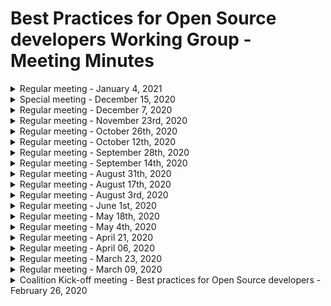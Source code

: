 # Best Practices for Open Source developers Working Group - Meeting Minutes

<details>
 
 <summary>Regular meeting - January 4, 2021</summary>
 
 ## Intro
 * New members on the call this week?
- 
 
 ## Quick status on in-flight projects - (~2min each)
  ### Fundamentals course
  https://courses.edx.org/courses/course-v1:LinuxFoundationX+LFD106x+3T2020/course/
*    
 
 ### SKF
 https://www.securityknowledgeframework.org/
 *  
  
 ### CII Best Practices badge project 
 https://bestpractices.coreinfrastructure.org/en
 *  


 
 ### Inventory project 
 https://docs.google.com/presentation/d/16R84qeu9Lvvt4lrSG0dymHgTjqAEzB2XJIsDi4JCHr4/edit#slide=id.p
  * 
  *

### Scorecards
https://github.com/ossf/scorecard 
 *   


 ## Synchronizing Group Efforts
 http://people.redhat.com/crrobins/DevBestPractice-RefArch.pdf 
 * Review first draft of RefArch with whole WG
 *  
 
 ## Other subjects
 *  
 *
 
## Recording
TBD
</details>


<details>
<summary>Special meeting - December 15, 2020</summary>

Whiteboard diagram - http://people.redhat.com/crrobins/DevBestPractice-RefArch.pdf 

## Attendees: CRob, David, Xav, Altaz

## Meeting Notes:
Hit the record button? -- YUP
WG purpose - educate people, give training (hands on/how-to apply), consistent community-curated requirements list, leverage community initiatives to achieve these goals
Xav notes that reporting helps with adoption
WG README - https://github.com/ossf/wg-best-practices-os-developers/blob/main/README.md 
Identify (CRE, standards), Learn (Fundamentals, OWASP SKF), Adopt (Badge (+Identify), Scorecards)
Next steps - gap assessment - what are we missing to hit our mission/vision, what technical gaps do we have, what requirement/standards are we missing?

## Recording
http://people.redhat.com/crrobins/OpenSSF%20Dev%20Best%20Practices%20Reference%20Architecture%20JAD%20(2020-12-15%20at%2011_33%20GMT-8).mp4
</details>

<details>
 <summary>Regular meeting - December 7, 2020</summary>
 
 ## Intro
 * New members on the call this week?
- avalani (Altaz Valani)
- Magnus
- Todd Collum (Red Hat)
- Mark Bestavros (Red Hat)
- Ryan Ware (Intel)
 
 ## Quick status on in-flight projects - (~2min each)
  ### Fundamentals course
  https://courses.edx.org/courses/course-v1:LinuxFoundationX+LFD106x+3T2020/course/
*   Stats for Fundamentals of Developing Secure Software (as of 12/01) Courses:
*   Secure Software Development: Requirements, Design, and Reuse (LFD104x) 508 registrants
*   Secure Software Development: Implementation (LFD105x) 279 registrants
*   Secure Software Development: Verification and More Specialized Topics (LFD106x) 253 registrants 
 
 ### SKF
 https://www.securityknowledgeframework.org/
 *  busy upgrading Docker environment - projects perhaps up to 200 simultaneous users spinning up labs
 *  using machine learning to automatically generate security requirements
 *  looking to work on editing next - "easy editor" mode to practice exploits & implementation of controls within labs
 *  Dan L asks if there are any estimates on potential on-going costs (Glenn is/will investigate
  
 ### CII Best Practices badge project 
 https://bestpractices.coreinfrastructure.org/en
 *  CII Best Practices Badge: 3526 Projects are now enrolled. For stats over time, see: https://bestpractices.coreinfrastructure.org/en/project_stats 


 
 ### Inventory project 
 https://docs.google.com/presentation/d/16R84qeu9Lvvt4lrSG0dymHgTjqAEzB2XJIsDi4JCHr4/edit#slide=id.p
  * Possible demo to WG
  *

### Scorecards
https://github.com/ossf/scorecard 
 *  daily cron file running each night with results published in json format.  


 ## Synchronizing Group Efforts
 * Group "Walking Around" Deck aka the Elevator Pitch (Slide 13 for diagram)
  https://docs.google.com/presentation/d/16R84qeu9Lvvt4lrSG0dymHgTjqAEzB2XJIsDi4JCHr4/
   Dan's Diagram - 
   https://docs.google.com/presentation/d/17ByjVMRWLg5_d3ICRLNC6bqQEkFX8_7xpQVkl7D8Q-0/edit#slide=id.p
 
 * Group Brainstorm on Connectivity of projects
 -- Altaz - how can we automate regs/frameworks
 -- DW - looking at badges/fundatmentals do offer assurance/certiifcation of practices
 -- SKF - can "attest" project/person completed labs
 -- DW - add to flow diagram (what is/should be moving between the elements)..not only add the WHAT, but add the HOW to it
 -- Glenn - "You are the whole circus, but it is only one clown"  - would be good it ID where data is best hosted/created and source from there - reduces redundancy, allows focus on 
 -- will create WG Reference Architecture - Dave W, Altaz, Dan L, CRob, and others to start to put the picture together of how all our parts interact
 
 ## Other subjects
 *  
 *
 
## Recording
https://github.zoom.us/recording/detail?meeting_id=32ZBQPHQShGrbxmmsX4uvg%3D%3D
</details>


<details>
 <summary>Regular meeting - November 23rd, 2020</summary>
 
 ## Intro
 * New members on the call this week?
- Frederico De Meo
- Rob van der Veer (CRE project)
- Sylvan Rigal (CRE project)
 
 ## Quick status on in-flight projects
  ### Fundamentals course
 * Lots of interest & sign ups (100s of folks).  DW will get #s for next time.
 * DW can give access to the source google docs for anyone interested in "audting" the class and seeing the materials
 
 ### SKF
 * Improving labs (with help from a collegue).  Trimming size down in size to make them quicker and more reliable.
 * Working on github integration (next year task)
 * Adding MOAR raspberry pis to improve capacity/performance.  Curious to see Foundation's ability to finance tasks like this @CRob talk to TAC.
 * * Dan L - plan for quarterly press releases.  PR team locks doc ~2wks ahead.  @Glenn get "press release" text prepped and over to CRob to pass to PR team
 * Ricco working on mapping user stories to SKF.  Making a machine-learning model to perform the mapping & reccomend requirements for ASGS reqs.  Looking at 30-50 most used user stories for ASGS reqs.
 
 ### CII Best Practices badge project: which working group of the OSSF?
 * TAC met and agreed with discussion between leads ofr Metrics & this working group.  Dev Best Practices working group is cleared to assist curating/augmmenting/improving the current CII Best Practices Badge project best practices.  We'll corrdinate with the Metrics team as they are ready to start advertising the badges as part of their reporting.
 * Group discussion:

 ### Inventory project 
 * Working towards further integration with CRE & SKF.  Has design that supports it.  Will extend curretn SKF mappings with new standard. 
 * What is a good technical control to use (in email suggested PCI-DSS?) - NIST SSDF (https://csrc.nist.gov/publications/detail/white-paper/2020/04/23/mitigating-risk-of-software-vulnerabilities-with-ssdf/final), OWASP ASVS (https://csrc.nist.gov/publications/detail/white-paper/2020/04/23/mitigating-risk-of-software-vulnerabilities-with-ssdf/final), OWASP Project Proactive Controls (https://owasp.org/www-project-proactive-controls/), NIST 800-53 (   , NIST CSF (
 * What are priority use cases for for interactions with database (ex url with cre id and get links to sources) DW - if I met criteria X, what otehr critera might I also meet?
 * hope to demonstrate to group next meeting

### Scorecards
 * https://github.com/ossf/scorecard 
 * makes pass/fail binary decisions across these projects o assist in automation.
 * setup to run cron jobs across an assortment of rpojects to watch trneds over time (suggestions for additional projects or better deterctions welcome)
 * hitting a boggle with githib rate-limiting (would welcome suggestions to improve performance) - DW suggests splitting up jobs to run serially


 ## Synchronizing Group Efforts
 * How do we want to move forward participating in the currently listed projects?
 -- DW what is missing in the best practices badge?  would love feedback.  how can we integrate the Scorecard with Badges?
 -- @CRob setup brainstorming doc to collect ideas on increasing awareness
 -- Attending calls with projects to walk throug SFK/CRE/Badges
 -- assemble Conference list & assemble stock deck for presenting
 ---https://docs.google.com/spreadsheets/d/1L_wvZlwgr3vEiaHDG31U4NnUq6IeIGDVrkIzhGlL0FQ/edit#gid=0 
 -- get Fredrico access to Slack
 -- Federico - have we considered approaching academia/researchers. how can we map human factors or computer functions to a mathmatical function? (google "Science of Security" to see if this lines up with possibilities).  There are some things that can be mathmatically proven.
 -- how can this group help in looking at resaech/the cbk to assist in improving that research off 
 
 
 * How best can we serve the OSS developer community? 
 -- Awareness of these projects?
 -- Synching of standards/requirements between projects?
 -- Documenting persons/user stories
 -- Other thoughts
 
 ## Other subjects
 * DW met with Hyperledger Avalon project last week.  They are in good shape and got a badge!!  They will be providing some git issues for improvement
 *
 
## Recording
Sadly, no one on call had perms to allow it - @CRob get that fixed for DW & myself
</details>

<details>
 <summary>Regular meeting - October 26th, 2020</summary>
 
 ## Intro
 * New members on the call this week?
  Rob, Spyros, & Dan stopped by to talk about their projects
 
 ## Quick status on in-flight projects
 ### Fundamentals course
* in-flight for public release - STAY TUNED!
* wants to move to github in markdown post-release

  
 ### SKF
* major release out now! (yay!)
* glenn will be adding more network/compute capacity
* labs improvement in-flight (design secure coding function)
* needs help with github how it can ingest scoring data
  
 ### CII Best Practices badge project: which working group of the OSSF?
* no decision from TAC yet
* more projects getting badges
* some capactity issues around folks downloading data, implementing rate limit to help manage
* assurance case in badge app - why do we think this is secure - MITRE has reviewed recently and posted comments; they'd like the app to swap to MITRE notation 
 
 ### Inventory project 
* Common Requirement Enumerator (CRE)
 https://owasp.org/www-project-integration-standards/ 
* david expressed interest
* glenn invited them to our call - Rob & Spyros
* OWASP integration stanard project - -cvreate inventory to link standards together
* Setup meeting next week to talk about data formats (SKF & CRE has mutual interest). envision a service/url that can be used to route content linked to particular topic
* Spryos working on POC 
* Currently maintaining links in spreadsheet & using python script to convert to YAML to validate vs. JSON schema & puts valid items into github.  github action links PR & provides basic REST API
* David W ? - what about standard overlap/relations but not exactly the same?  how will that be handled?  DW - we should asume they are related, but not subsets/supersets of each other.  Rob - want to learn about requirements at this point & provide data - future item to work on

(Rob is colead of this and also works on SAMM)

 ## Other subjects
 * Dan Lorenc to present on [Open Source Scorecards](https://github.com/dlorenc/scorecard) if it makes sense to work on as part of this group.
 https://github.com/dlorenc/scorecard

* wants to distill CII best practices & dashboards project to find requirements that can be defined and automated
* understands some items are not automatable
* using cii api to check/validate data
* desires a place to talk about what best practice are & discuss (sounds like Dan found the place!)
* Glenn ? - where can this be run - cli for now, can be run ...daily..and save results or done on the fly
* Daveid W ? - are querries in parallel - yes & caches github querries for rate limiting
* Daveid W ? - badges has some tools and are collecting some of this info, think about where best places to run checks would be
* Dan L -wants to make it finer-grain in the future and focus on specific languages
* David W ? - we should setup a subset meeting to go over checking/tests of each tools to see overlap & opportunities
* David W ? - is this gtihub only? gitlab, etc? - Dan L- is open to the idea in the future
* David W ? - suggests talking to the Chaos folks...they have some tooling in this space too.  He can help broker convo

 
## Recording
[Meeting recording](https://github.zoom.us/rec/play/Dw-FA9xZotcX09hSBp-EfLCna3Yi5raNgHThv6VmSXISmsJlBSXjyE2FGN1XgmEx0FBAWoXVonL21aG3.CRLFuuL-NQeO9STQ?continueMode=true)
</details>
 
 <details>
 <summary>Regular meeting - October 12th, 2020</summary>
 
 ## Intro
 * No new members on the call this week
 
 ## Quick status on in-flight projects
 ### Fundamentals course
* 3 classes have been converted to EdX (content being broken up to smaller pieces)
* David reviewing & has taken all 3 classes
-- minor formatting/typo changes being corrected
* Email david to get into beta test (goes live in one week)
* Could create github repo to collect feedback on future classes & submit issues
* Desire not to have constant stream of new content, desire for some form of period updates/review
  
  
 ### SKF
* Met with xavier on codeql integrations & how to coordinate requirements & how to add codeql into labs.  Xavier hope to have an update on status later today
* Team is fixing last bugs. can use skf as an anonymous user, now working on pollishing
* Planning on release later this week (has generic codeql template or if xav's efforts get integrated)
* Feedback, questions, gitter channel for feedback
* For RFEs - create fork (all content is in markdown) & pr
-- now that app is decoupled, even easier/fasater for updates (if WG wants to add prior to big release, look at dev branch) [currently big blacklog, but going forward will be a smaller delta]
* Badging/scoring will be in future sprints
* Labs fixing vulns in editor & testing against labs, in-browser http-interceptor
  
 ### CII Best Practices badge project: which working group of the OSSF?
* David gave preso to TAC last week(since there are two groups interested in badges)
* WG's need to refine scope & present to TAC that hopefully will make things more clear.
 
 ### Inventory project 
* Common Requirement Enumerator (CRE)
* OWASP has already been active in promoting it
* OWASP is working on MVP on structure of MVP
* Will add/replace with skf dataset
* Looking for requirements coverate (ASF, PCI, FedRAMP, etc)
* Gibson can report back with progress next WG call


 ## Other subjects
 * Gibson - what timing should they consider for their release?
-- Conversation about how end-user could actually get and deploy update
-- David - would this be good to get into the press release that is coming out this week?
---David, Xavier, CRob agree this would be good to add in
--- Press release shoul dbe frozen by oct15 (note to lindsay) to go out on oct28
---- @CRob contact lindsay to see if we can get into press release.  @ Gibson to propose a few sentences for the release & provide access links

## Recording
[Meeting recording](https://github.zoom.us/rec/play/ryLKINNE83bMavNA_mYNfAjkQFcWUyNNk_D-Yc-Oh7EPchxxedABvHzNyL55KiVfS3Ry4R-jwwkABWsA.tCGvkrb6HeGiKoNK?continueMode=true&_x_zm_rtaid=adj_Bf8bSz2PFTsAxn_qbg.1603127971136.cef4507fbbd7e934ff492b003b76eeca&_x_zm_rhtaid=116)
</details>

<details>
 <summary>Regular meeting - September 28th, 2020</summary>
 
 ## Intro
 * Rob Cuddy, from HCL Technologies
 
 ## Quick status on in-flight projects
 ### Fundamentals course
 Things are on track. Content is frozen, conversion to EDX is in progress.
 ETA is still end of October, it would be awesome, though November is more realistic.
 We should have the sign up by the end of October.
 
 **Early access possible?**
 
 Certainly possible, David will ask: Yes, beta access 1w before the release.
 
 **Cost?**
 
 Free for taking the course. Fee for the certification? David will ask
 
 ### SKF
 
 * UI: All the pages done.
 * TODO: Design patterns
 * TODO: CodeQL queries - Xavier to touch base with Glenn / Riccardo 
 
 ## CII Best Practices badge project: which working group of the OSSF?
 
 See https://github.com/ossf/wg-best-practices-oss-developers/issues/23
 
 It doesn't easily fit into just one group. Focused on measuring projects, which fits perhaps better into the "Security threat" group. There should be one home, as a working group, but it's important to set up a collaboration between the 2 groups. Whichever WG is the home, both groups should be involved.

* Crob: feels strongly that it should be part of this group, to focus all developer-focused activities in one group.
* Bjorn agrees with Crob. It's def about the best practices. Fair point that the name confusion couldbe a problem if the CII Best Practices goes into another group than the Best Practices WG
* Dave + Pavel + Rob Cuddy votes for this group
* Xavier: Not a strong opinion but thinks it should belong to the other group. This WG is focused on the individual, that other is focused on the projects.
* Rob: Anything that can bring visibility on best practices to individuals is valuable

David will bring that to the other WG, and eventually bring it to the TAC
 
 ## Organization: Nominate new lead / co-lead?
 CRob is volunteeering
 
 ## Inventory project: Should we start?
 
 https://github.com/ossf/wg-best-practices-oss-developers/blob/main/docs/inventory.md
 
 * CRob: This group should have these resources. The integration part will def be more challenging and could come in a later phase.
 * Rob: Connection to other tooling and categorization make a big difference. About ranking: loves that it comes from the actual user's perspective. 
 * When the inventory integrates with SAST tools within the IDE, do you get remediation advices associated? Depends on the tool itself, but yes. 
 * SKF intended also to consume the inventory. In the meantime, SKF can add other sources, waiting for the inventory to be live.
 
 ## Other subjects
 * Xavier's zoom virtual background is from [Miyazakis's Spirited away](https://en.wikipedia.org/wiki/Spirited_Away), awesome movie highly recommended by this group.

</details>

<details>
 <summary>Regular meeting - September 14th, 2020</summary>

 ## Introduction of newcomers
 
 ## OWASP SKF Demo
 Glenn made a demo of the Security Knowledge Framework. Comments and questions:
 * The framework is open to external contributions. One can create new design patterns and enrich the framework
 * **Can the entries be mapped to other requirements than ASVS / MASVS?** This working group intended to also deliver a unified requirements definition (The *Inventory* project). Once done, this unified list would have been used for the mapping. This project has been paused because of lack of resources.
 * Demo of the upcoming version available at https://beta.securityknowledgeframework.org/. Credentials are the same as for the current demo version
 * **Do you have plans to add compliance requirements (e.g. NIST)** No plan, but the platform makes it easy to add requirements, and we want people to contribute.
 * **Concrete next steps**: 
  * Login with ID providers (GitHub, GitLab, Google, Facebook, Twitter ...)
  * Infrastructure for public instance
    * Remarks: this is not blocking the next release. We can release it with the current local deployment solution
 * For the OSSF public announcement: Announce release, and announce plan to provide a public, community-powered instance.
    
 
 ## (Discussion of) proposal from David A. Wheeler
   David A. Wheeler made the following proposal:
   
   The OpenSSF is expected to have a press release at the end of October.
   It would be very good to have a few concrete results to announce then.
   If we want to meet that deadline, some things must happen quickly!
   
   Several people have reviewed the course “Fundamentals of Developing Secure Software”,
   with generally very positive comments. I have tried to respond to all
   feedback (e.g., there's more about privacy, CORS, etc.).
   If this course is to be released by the end of October,
   the course content has to be frozen Sep 15, and this WG needs to
   approve it as an OpenSSF result within a few days (final approval must
   be known by the end of September, and the TAC and GB may need/want to weigh in).
   
   On 2020-09-11 Glenn Ten Cate & David A. Wheeler spent considerable time discussing
   OWASP SKF & the "Fundamentals..." course. They are very different;
   the "Fundamentals" course covers basic fundamentals, while OWASP SKF includes
   mechanisms to identify requirements & a set of labs. We discussed options for
   integrating them more closely in the future, and have some ideas for doing that
   long-term, but it would be risky to try to integrate them into a single
   by the end of October. However, Glenn Ten Cate believes they can have a useful
   capability by the end of October. Both agreed that the SKF labs, for example,
   are an excellent complement to the "Fundamentals" material.

   I propose that:
   * This WG vote whether or not to approve releasing the
     “Fundamentals of Developing Secure Software” course as an OpenSSF course.
     The vote can be electronic; if desired here's a Doodle poll to do it:
     <https://doodle.com/poll/wkwgpzmbhmmgdy3f> . I propose a deadline of
     2020-09-17 23:00 Eastern Time (this upcoming Thursday).
     
   I also propose that:
   * The OWASP SKF work be encouraged to be developed so that there will be
     a releasable version at the end of October (e.g., with enough
     labs that people can clearly see its utility).  The WG would vote later
     (say in early October) on whether or not it's ready at that time.
     Of course this work could continue to be refined after that time.

## Actions
- [ ] All: Vote on the course
- [ ] Glenn: Cost estimation for the SKF public infra

</details>
   
<details>
 <summary>Regular meeting - August 31th, 2020</summary>
 
 ## Round table
 We welcomed new members and made a quick round of introductions
 Attendees: Bjoern Kimminich, Crob, Dave Russo, David Wheeler, Glenn Ten Cate, Riccardo Ten Cate, Dan Lorenc, Pavel Malinov, Xavier René-Corail 
 
 ## Presentation of the working group
 - Overview of the mission
 - Overview of the 3 initial projects, and status
   - Inventory and community paused
   - Learning platform
   
 ## Presentation of the learning platform / SKF
 Glenn and Riccardo presented the learning platform, the vision around it, the current status and the upcoming planned features.
 We decided to run a 30min demo and Q&A during next meeting
 
 ## CII Best practices badge
 David gave a presentation of the [CII Best practices badge](https://github.com/coreinfrastructure/best-practices-badge/blob/master/doc/cii-bp-badge-intro.pptx)
 
 ## Course draft
 David is working on a course to be published on edx. Freeze date is middle of next month. Should be ready for Nov 3rd for an announcement of new releases from the OSSF. 
 Feedback welcome, send him an email to get access. 
 
 ## Actions
 - Glenn / Riccardo: Prepare a demo + walk through SKF (please no demo while driving the car Glenn)
 - Glenn / David: Think about how the edx course (or similar others) can be "integrated" into the learning platform, contribute to the learning path, etc.
 - All: reflect about the CII best practices badge and how it could help our projects. It was not originally in our vision to score the projects, but a badge could obviously contribute to the community effort. Another idea could be that the criteria could link to the respective entries in the learning platform?
 - All: propose other ideas for next meeting's agenda

</details>

<details>
 <summary>Regular meeting - August 17th, 2020</summary>

## What happened since last meeting?
 - Demo of the new SKF, with UI improvements. 
    - On track to release a MVP end of this month

![New UI](./img/New-SKF-UI.png)

 - Request for resources for the SKF cloud formally [documented](https://docs.google.com/spreadsheets/d/18hkrbXcDMpbrzAyFJCqXm0jKG9mZ4bQchf1RP9pCBOQ/edit#gid=361723822)
   - 120 dev hours for SKF
   - 180 dev hours for SKF-Labs
   - 8h / week for operations
 - 2 candidates reached out to join the working group - intro discussions planned

## Coming next
 - API endpoint that can be called for example from GitHub to get the learner achievement and display something on the GitHub profile
 - Better structure the Juice shop labs: limit to the ones that have a tutorial
    - Adding tutorials to the ones without was discussed, but in some case it doesn't make sense, and there are not so many where it would make sense
 - Add the possibility for the learner to contribute to the labs by opening a PR on the community instance

## Questions
 - For the TAC: 
    - Resources (see above)
    - Cloud provider preference for the hosting? 
    - Should the project move under the OSSF GitHub org or can it stay under Glenn's personal ownership?
        - OWASP didn't previously force it to be under OWASP
    - So far SKF is an [OWASP project](https://owasp.org/www-project-security-knowledge-framework/). How will the OSSF promotion happen?
        - Logo, text on the SKF page?
        - Referencing the SKF project on the OSSF page?

## Actions
 - [x] Raise these questions to the TAC (Maya) https://github.com/ossf/tac/issues/19
</details>

<details>
 <summary>Regular meeting - August 3rd, 2020</summary>

## What happened since last meeting?
### Organization
- Migration of the old OSSC repo to the new OSSF repo
- Who is the next group leader? 
  - Elie originally volunteered but is no longer available
  - Rotating leader?

### Learning platform
- Good progress on the UI revamping: 99% of the UI is ready
- The API work is started
- Still on track for end of August
- There is already a placeholder for the CodeQL section of the labs

## Concerns / discussions
- When the project is not originated by the OSSF, but is an existing project that the OSSF contributes to, promotes ... will there be an ownership / license transfer of this project?
- Decide the preference for the deployment of the learning platform: k8s? on what cloud service?

## Actions
- [ ] Glenn: Prepare demo of the learning platform for next call
- [ ] Xavier: Invite members to the org and give appropriate permissions to the repo
- [ ] Glenn: Draft a plan for explaining resources needs (development and operations)
- [ ] Xavier: Raise the deployment question to the TAC 
- [ ] Xavier: Keep the lead of the group for the coming weeks, until a better solution is found
</details>

<details>
 <summary>Regular meeting - June 1st, 2020</summary>
## What happened since last meeting?
**From last meeting**
- Glenn / Riccardo: Implementation of the Webhook solution in SKF, to see what is missing, what is working
- Sara: work on a list of tools easy to use for open source developers
- Xavier: Ping the GitHub learning lab team for a follow-up of the SKF discussion
  - They are ready to resume the discussions. Next steps: Xavier sets up a meeting.
</details>

<details>
 <summary>Regular meeting - May 18th, 2020</summary>


## What happened since last meeting?
- Glenn and Riccardo: Working on integrating SKF with Identity providers ==> possibility to sign up with GitHub.
- Progress on the Inventory format
- Learning Platform: Demo of a webhook for exercise providers to notify the learning platform that the learner has completed an exercise

## Concerns / discussions

### Learning Platform
* ❓ Decision on [Solution webhook](https://github.com/Open-Source-Security-Coalition/Best-Practices-for-OS-Developers/blob/master/learning-platform.md#solution-webhook) payload specification of the Learning Platform
  * ℹ️ Show/demo [implementation of webhook call in OWASP Juice Shop](https://github.com/bkimminich/pwning-juice-shop/blob/develop/appendix/integration.md#challenge-solution-webhook) for MVP
  * ❓ Discuss [MVP implementation idea on OWASP SKF side](https://github.com/Open-Source-Security-Coalition/Best-Practices-for-OS-Developers/issues/3) for MVP
  
**Decision for next steps:** Finish the MVP (sign-up with GitHub, webhook callback, and perhaps integration with GitHub user profile) before making a full demo to the other working groups.

### List of tools to re-use for the inventory
* Sara just received the SANS-curated list of tools for security and forwarded it, as it could serve as input within the inventory. 
  * Seems to us very Network-oriented, and perhaps not for the Open Source developers who are learning how to write secure code
  * But they can be interesting to put in the inventory anyway as ways to test that your application is secure 
* F5 is also preparing a list of tools
* OSS User stories for implementation of ASVS requirements https://twitter.com/madplatt/status/1259874312846282754


## Actions
- Glenn / Riccardo: Implementation of the Webhook solution in SKF, to see what is missing, what is working
- Sara: work on a list of tools easy to use for open source developers
- Xavier: Ping the GitHub learning lab team for a follow-up of the SKF discussion
</details>

<details>
  <summary>Regular meeting - May 4th, 2020</summary>

## What happened since last meeting?
- **Elie:** Deeper discussions wrt Inventory. Possibility to merge with a current OWASP project "Integration Standards". 2 meetings (on functional requirements, and on technical archi). First MVP could come in 1 month  / 2 months.
- **Bjorn:** Proposal of payload that could be sent from an exercise to the learning platform, for the central progress tracking. Request for feedback sent. With the goal of get to a unified payload.
- **Xavier / Riccardo / Glenn:** Preliminary discussions with GitHub Learning Lab - They'll get back to us

## Concerns / discussions
- Discuss with other working groups.
- Sara / F5 willing to contribute to some projects. For example pulling vuln data and mapping to the inventory.
- What is the status on funding? We need money to fund projects, but also to hire people (community manager, operations for the learning platform ...)
- If we have this money right now, would it help progress on the learning platform?
  - Yes, we could definitely hire 1-2 more developers to build the features
- Community framework could also benefit from money?
  - We need to first build the 2 other projects 
  - Also, we could leverage on the existing communities (SKF...) to build our community

## Actions
- [ ] Come up with a concrete list of questions to ask the other working groups
- [ ] Elie / Sara to have a call on the inventory to define collaboration opportunities
- [ ] Sara to sync with Hauwa about funding status
</details>

<details>
  <summary>Regular meeting - April 21, 2020</summary>

## What happened since the last meeting? 

* Xavier: Started filling this repository and organizing. 
  * ATTENTION POINT: The OKRs we discussed together were until June 2020. In order to put OKRs for end of 2020, I just extrapolated the ones we had, but we need to revisit them together to make sure we all agree with them
  * There is also a [project board](https://github.com/Open-Source-Security-Coalition/Best-Practices-for-OS-Developers/projects/1) where we can all track tasks and progress. You can either create a card on the fly, or create an issue and reference it in the project board.
* Xavier: :snail: I am late on setting up discussions with the GitHub Learning Lab team re: the integration in SKF.

## Discussion items
### OKRs
As indicated above, Xavier took the liberty to extend the OKRs to the end of the year. Let's review them

### SKF Checklist
Discussion around the [SKF checklist feature](https://www.youtube.com/watch?v=D5ExXEr-x-U) and its integration with GitHub projects

### Inventory User Stories
Discuss the User stories proposed by Elie

## Concerns 

* **Working group leadership**. With the current COVID-19 situation, we are all struggling to sustain our normal productivity level, and it can be difficult to work on this group in addition to our normal duties. I recommend a more flexible approach than relying on a unique "leader / co-pilot" pair, for example at each meeting, the members who feel comfortable to lead the group during the 2 coming weeks volunteer. 
- On the other hand, the group is acually delivering, and working well. Others are more interested in content, not in admin stuff. Proposal: Xavier and Elie are pilot / co-pilot for the time being.


## Actions
- Everyone: Flesh the OKRs with more concrete success measures
- Elie / Riccardo: Flesh the inventory user stories
- Elie: Give details about the Requirement id project and how it helps the inventory project
- Xavier: Set-up meeting with GH Learning Lab for the integration into SKF
- Xavier: (Once the inventory user stories are more detailed) Set up a meeting with the relevant GH experts to discuss chatbot integration


## Next meeting?
- Not possible at this time for Sara. Can we move it 1h later? Or same hour on Wednesday?
  - Decision: Go back to Mondays
</details>

<details>
  <summary>Regular meeting - April 06, 2020</summary>

## What happened since the last meeting? 

*   Xavier: Raised to the steering committee the concerns that we discussed last week. No solution yet, but just the acknowledgement that it’s being worked on
    *   Neutrality wrt commercial tools: This is currently being worked on by the steering committee. They intend to write bylaws for the coalition.
    *   We need contributors to develop, maintain and operate the learning platform.
        *   The committee is also working on funding (which would allow us to hire)
        *   Several members would like to allocate collaborators to work for the coalition
*   Xavier: didn’t have time to work on the group collaboration tools as promised but a GitHub organisation has been created for the coalition, and for next meeting we’ll have a repo where we can store all our docs, and a board to follow-up on our tasks. 
*   Riccardo: Integration of OWASP Juice Shop into SKF
    *   With SKF we basically have the MVP we want
    *   We have a demo of integrating a new course platform
    *   **Next:** Try to integrate the GitHub learning platform into SKF
*   Bjorn:
    *   Learning path demo in Juice shop - levels are unblocked one after the other
    *   **Idea**: link the badges / progress report to projects / users on GitHub
        *   Add a disclaimer that these badges just mean that you spent time on learning security, that you are “aware”, not that your project is more secure than another, or that you’re an expert. 

## Concerns 

*   Do we have enough people / time in this working group to achieve our objectives?  

## Actions

*   Setup the Inventory user stories - _Elie_
    *   _[https://docs.google.com/document/d/1GndQuUOUAARc7RmAH0oXmbcLb1vZw2g8cAznICAK3oc/edit#heading=h.tqyztji4w9if](https://docs.google.com/document/d/1GndQuUOUAARc7RmAH0oXmbcLb1vZw2g8cAznICAK3oc/edit#heading=h.tqyztji4w9if)_
*   Understand other WG’s needs to be tackled in the Learning Platform and Inventory
*   Assess what is missing in the community as information and knowledge, which shouldn’t be a deliverable for next meeting (this is a goal by itself)
*   Meeting between GH and SKF in order to identify how the integration could be done -_ Xavier, Riccardo_
*   Discuss possible metrics to be linked to users in the learning platform - _Team_


## Next meeting?

*   Some members from other working groups would like to contribute to this one too, and all meetings are at the same time. Can we find a slot on Tuesdays? 
    *   Tuesday same time works for everyone
</details>

<details>
  <summary>Regular meeting - March 23, 2020</summary>

## What happened since the last meeting?

*   Xavier: Alignment with the Tooling Working Group
    *   In our inventory project, there will be resources but also potentially tools. Once we start building this inventory, we’ll make sure to also get inputs from the Tooling WG.
    *   As part of our learning platform, we value the tools that automatically run checks of the secure code practices in the Pull Requests, as they provide a “learning on the job” approach. This is a criteria that the Tooling WG will take into account when they create their tools inventory and decide which one to focus on.
*   Björn: Learning Platform Ideas
    *   see [https://docs.google.com/document/d/1KQ8bT87A0X2wJ9GNwSOz7nJwSK70symA4hs-nFLw8dE/edit](https://docs.google.com/document/d/1KQ8bT87A0X2wJ9GNwSOz7nJwSK70symA4hs-nFLw8dE/edit)
    *   Who will build the platform?
        *   Take advantage of existing platforms?
            *   Plug-in the existing courses (Juice, SKF labs, GitHub Learning Lab ...)
        *   But it’s gonna be really hard to incorporate any course into an existing platform - It needs changing the API of the existing ones to match the contract that we need for the courses we want to plug in
        *   Building the platform ourselves from scratch give us flexibility
    *   Riccardo can contribute on the platform with the experience of SKF (reusable knowledge about deployment of the courses into Kubernetes cluster)
        *   Not reuse the complete platform, but the core functionality can be reused. Good starting point for the platform.
    *   **We need a dedicated development / ops resource to build and maintain this platform**
        *   Open source projects with enough contributors. 
        *   The coalition companies could take up the challenge to contribute and maintain this project
        *   We should also reach out to the open source community
        *   Start with a core (from coalition companies) and then reach out to the community 
        *   Or we get funds and hire 
        *   And who will be the owner organisation of the project?
    *   Liked the badge system, gives incentives to learner
        *   Post MVP: integrate learning badges with security assessment badges on projects committed (something to signify learning vs real world application)
*   Elie: Vulnerability Disclosure Cheat Sheet - Shared with the Vulnerability Disclosure WG, waiting for feedback from their side.


## Concerns



*   Involvement of “Companies” - Why commercial product focus and not Open Source?
    *   Commercial products can work against us
    *   We don’t want to compete with other companies, who will see us as a threat 
    *   Best case is that we can instead give visibility to these other companies if we integrate their tools into our offer
    *   It would be easier if we focus on the open source projects - There are many of them
    *   If we focus only on the integration of existing courses, then we won’t be seen as competition. 
    *   No commercial should be interested in building a meta-platform integrating the courses of their competitors, so the threat is not that big.
    *   The platform must not be an OWASP project, and serve as a lead generator
    *   It makes sense to start with only open source projects as part of the courses we plug in
*   Neutrality of this working group - Leftover from last meeting
    *   We don’t want to push forward or resell any type of product
    *   At best open source, at least free for open source projects
    *   Being discussed in Steering committee 

## Actions

*   Setup the collaboration environment (Drive Folder, Trello Board, anything else?) - _Xavier, Elie_
*   Brainstorm the possible learning platform architecture
*   Adapt the Learning platform stories and MVP to address the feedback and concerns discussed above (integration of only open source courses, start with integration of existing courses, ...)
*   User stories for inventory
*   Reach out plan (through students, social media, etc.)

## Next meeting?

*   2 weeks, this slot or 1h later
</details>

<details>
  <summary>Regular meeting - March 09, 2020</summary>

## Intro

*   Welcome our newcomers - introductions
*   FYI: the WG group leads will be convened towards the end of the week or early next week to share readouts from initial meetings, progress, and areas for improvement
*   Anything else to add to the agenda?

## Working group story 

I tried to recap the discussions from the kickoff meeting into a story that we could easily communicate to others, and to the outside world as part of the future coalition website. I would love your feedback to make it final. 

[Powerpoint pres](https://github.com/Open-Source-Security-Coalition/Best-Practices-for-OS-Developers/blob/master/docs/Best-Practices-for-Open-Source-Developers-Story.pptx)

Feedback:

*   How do we make this widely distributed? → The community project: Highlight this a bit more in the message
*   This is more than the next awesome list, there is the community aspect and the learning path aspects

## Needs

_Discuss needs for each project (People, money, other working groups ...)_

*   General
    *   ...
*   Inventory
    *   **Community feedback and validation**
        *   What is the inventory? Aggregation or references? 
        *   How do we make sure that it’s accepted by the community
    *   **Prioritization criteria definition**
    *   **Stepping back from the existing and create our own inventory with the  important categories**
    *   **Strong domain that others can reference**
    *   **UX, Design and Marketing**
*   Community
    *   Community manager
    *   Weekly content: technical writers
    *   Community strategy
        *   Increasing the overlap of existing communities (sec, dev)
        *   Identify champions  
*   Learning platform
    *   Alignment with Tooling working group to provide enforcement at the level of Pull Requests
    *   Make sure to be integrated into the workflow people already have (IDE, Source control)
    *   The rules should be available in one place as testing data for the tools
    *   Different options for different learners (exercises, videos …)

## What companies should we invite?

Parties that I think should somewhat be involved:

1. Atlassian: https://www.atlassian.com/software-development
2. Portswigger
3. Redhat - They have blogs and documents everywhere
4. Unity: https://github.com/UnityTech/unity-ssdlc
5. Cisco
6. Veracode
7. Checkmarx
8. SecureCodeWarrior
9. Manicode
10. Security Journey

## What project(s) should we focus on?

*   Inventory should start first -- Prioritize the content and tackle them step by step (agile?)
    *   Learning platform can go hand in hand
    *   Community should come later, once we have some material - But community strategy needs to start now

## Define OKRs 

_What are our OKRs (end of June)?_

*   MVP of the inventory 
    *   One collection of existing - prioritized
    *   Gap analysis
*   Community strategy is proposed
*   Scoreboard
*   Learning paths are proposed
    *   One full example is ready

## Concerns

*   Neutrality of this working group - Leave for next meeting

## Actions 

*   Define how this group is going to work together - _Xavier RC, Elie S_
*   Define key players for the needs of this project - Everyone
*   Create user stories for Inventory
*   Create user stories for Learning Platform - _Björn, Glenn & Riccardo_
*   Initiate conversation with the tooling WG and the Security of open source projects WG, at this stage to give them a heads-up about our on-going discussions and future needs. - _Xavier RC_ 
*   Inventory of existing communities and of their strategies (e.g. OWASP, GitHub)

## Next meeting? 

*   In 2 weeks - Monday 23, March
</details>

<details>
  <summary>Coalition Kick-off meeting - Best practices for Open Source developers - February 26, 2020</summary>

## Background

For each working group you’re interested in, consider these questions in advance of the meeting. Please come to the meeting prepared to discuss with your respective working groups. 

During the meeting,  please use this as a tool to jumpstart your discussion and keep notes so that remote participants have visibility into discussions. This shared document lives in the Open Source Security Coalition Google drive for each working group. 

Please note that at the end of this exercise, we will ask each working group to determine a group lead along with a designated co-pilot to help support the lead. Working groups can choose to rotate the group lead and co-pilot roles on a quarterly basis.


## Working Group Members

*   Sara Boddy; F5 Labs [s.boddy@f5.com](mailto:s.boddy@f5.com) 
*   Mary Gardner; F5, CISO (to join periodically) 
*   Elie Saad [eliesaad7@gmail.com](mailto:eliesaad7@gmail.com) -- OWASP
*   Xavier Rene-Corail xcorail@github.com
*   Jennifer Fernick (to join future meetings) [jennifer.fernick@nccgroup.com](mailto:jennifer.fernick@nccgroup.com)
*   Maya Kaczorowski (please add me to future meetings) [mayakacz@github.com](mailto:mayakacz@github.com) 

## Questions 

*   What should be the overall objective for this working group? In other words, think of the objective as what do you hope this group will accomplish? Provide three specific objectives for this working group.   What problem is this working group trying to solve? 
    *   Research to figure out what are the worst issues and write best practices for recommendations
        *   Find the BHAGs + low hanging fruit, prioritize
    *   Resources already available, but how to approach the OS developers? The problem is with the delivery of these resources to the developers
    *   Secure coding and awareness training 
        *   Find luminaries in the community
            *   Give them a voice 
            *   Let’s bring in Manicode 
        *   Continual update process to best practices
            *   Where is this content going to live? 
        *   Others who are doing this @elie
            *   Various OWASP projects
            *   Unity
            *   NCC
    *   **Enforcement?**
        *   Validation / testing tools ran on pull request?  
            *   **Recommended Tools:**
            *   
            *   Incentive / Gamification ideas (focused on learning)
        *   Insecure flags on webpage?
    *   JF: I would be interested in contributing to guidance documents and ideally integrating these with some kind of tooling (such as your mention of validation upon a PR) 
    *   JF: I think it can also be valuable to make recommendations on libraries to depend upon (and which are unvalidated/can pose upstream risk) - especially cryptographically 
*   What type of project work would help support this group’s objective? Provide three project ideas. 
    *   _Gamify, badging systems?_
        *   _Needs a complete community strategy_
            *   _Sara@F5 going to grab format from F5 DevCentral badging and VIP system_
        *   _Our companies’ marketing resources should help _
        *   Release schedule badges - code that’s updated is good!!! 
        *   Code signing?
    *   _Run continuously in the PRs the security checks → allow developers to learn by example; regularly as well (weekly, monthly) to showcase the security level of the project._
    *   _Learning platform to walk developers through secure code_
        *   E.g. _[https://trendmicro.github.io/SecureCodingDojo/codereview101/](https://trendmicro.github.io/SecureCodingDojo/codereview101/)_
        *   
    *   _We need to go through the existing documents and knowledge and figure out how we combine that_
    *   _We should talk to the tooling working group in order to use these tools in our enforcement / learning process_
    *   _How do we bring attention? _
    *   _Reach out to companies that are already working on building these resources, and merge into one_
*   Think about the objectives the group identified above. Illustrate each objective with a concrete outcome or key result.
    *   **_Inventory open source security problems (discovery and analysis), tools training that exists, etc. by June?_**
        *   _[Trend Micro Secure Coding Dojo](https://owasp.trendmicro.com/public/index.html) _
    *   _Best practices, recommended tools, etc. _
        *   _Inventory, know what people are using?_
            *   _Community source this_
        *   _By expertise level - something for newbies!_
        *   _Get involved in early EDU, Girls Who Code, STEM schools, UW Cyber School? _
    *   _Community & Gamification - **what by June?**_
        *   Best practices for gamification and community within the open source community - what will work?!
            *   Security score
            *   Integration with enterprise tools
            *   Managed/updated/not a garage project
            *   Trusted Dev? Community voted expert?
            *   Level of Expertise
            *   VIP Program? (what value do they get out of this? Recognition value) 
        *   What tech do we need? Community platform? Auth? How much open source vs 
            *   Ops requirements and staff? Investment?  
    *   _Enforcement_
        *   Tooling? “learning by example” process
        *   Influence the tooling WG to include the requirements re: learning process
            *   Feedback loops?
*   Is there anything else to address? 
*   Who is your group leader? Who will serve as co-pilot? 
    *   Leader: Mary Gardner
    *   CoPilot: Sara Boddy   
        *   Best practices and testing: Elie Saad
        *   Community and gamification: Sara Boddy
    *     		
*   When will this working group meet next? Please aim for dates within the next week. 
    *   Ops board? Kanban board. Trello?
        *   Mary has resource that might help manage us (scrum master)
    *   Sprint? Meet Monthly? (Sprinting might be too much structure for the OpenSource community)
    *   **Always meet 1 week before steering committee.**  

## Notes

Pull Request Template:

[ ] Parametrized query

[ ] Proper input sanitization occured

Etc.

For requirements: ASVS -> Applications in general; MASVS -> Mobile

For threat modeling: PyTM, ThreatSpec

For code best practices: Proactive Controls, CheatSheet Series

For testing: WSTG -> Web; MSTG -> Mobile

*   Community manager for animating the OS maintainers community should be dedicated
    *   By June we’ll have the plan and strategy ready by June, and then we’ll derive the needs in terms of money, people, etc.
*   Guidance for owners of packages, different from a standard contributor
    *   Different according to the packages (those who are used in prod)
    *   → these are different personas in the community strategy
</details>
